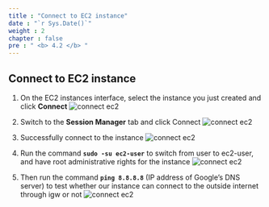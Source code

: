 ```yaml
---
title : "Connect to EC2 instance"
date : "`r Sys.Date()`"
weight : 2
chapter : false
pre : " <b> 4.2 </b> "
---
```


## Connect to EC2 instance

1. On the EC2 instances interface, select the instance you just created and click **Connect**
![connect ec2](/workshop01-AWS-FCJ-2024/images/4-2/01.png?width=50pc)

2. Switch to the **Session Manager** tab and click Connect
![connect ec2](/workshop01-AWS-FCJ-2024/images/4-2/02.png?width=50pc)

3. Successfully connect to the instance
![connect ec2](/workshop01-AWS-FCJ-2024/images/4-2/03.png?width=50pc)

4. Run the command **`sudo -su ec2-user`** to switch from user to ec2-user, and have root administrative rights for the instance
![connect ec2](/workshop01-AWS-FCJ-2024/images/4-2/04.png?width=50pc)

5. Then run the command **`ping 8.8.8.8`** (IP address of Google’s DNS server) to test whether our instance can connect to the outside internet through igw or not
![connect ec2](/workshop01-AWS-FCJ-2024/images/4-2/05.png?width=50pc)